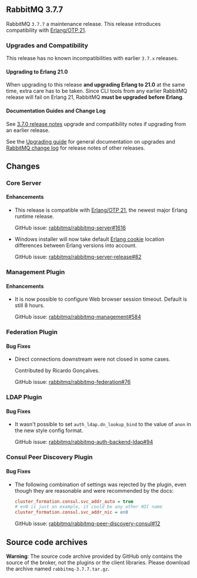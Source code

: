 ## RabbitMQ 3.7.7

RabbitMQ `3.7.7` a maintenance release. This release introduces
compatibility with [Erlang/OTP 21](http://www.erlang.org/news/123).

### Upgrades and Compatibility

This release has no known incompatibilities with earlier `3.7.x` releases.

#### Upgrading to Erlang 21.0

When upgrading to this release **and upgrading Erlang to 21.0** at the same time, extra care has to be taken.
Since CLI tools from any earlier RabbitMQ release will fail on Erlang 21, RabbitMQ **must be upgraded before Erlang**.

#### Documentation Guides and Change Log

See [3.7.0 release notes](https://github.com/rabbitmq/rabbitmq-server/releases/tag/v3.7.0) upgrade and
compatibility notes if upgrading from an earlier release.

See the [Upgrading guide](https://www.rabbitmq.com/upgrade.html) for general documentation on upgrades and
[RabbitMQ change log](https://www.rabbitmq.com/changelog.html) for release notes of other releases.


## Changes

### Core Server

#### Enhancements

 * This release is compatible with [Erlang/OTP 21](http://www.erlang.org/news/123), the newest major
   Erlang runtime release.

   GitHub issue: [rabbitmq/rabbitmq-server#1616](https://github.com/rabbitmq/rabbitmq-server/issues/1616)

 * Windows installer will now take default [Erlang cookie](https://www.rabbitmq.com/cli.html#erlang-cookie) location differences between Erlang versions into account.

   GitHub issue: [rabbitmq/rabbitmq-server-release#82](https://github.com/rabbitmq/rabbitmq-server-release/pull/82)


### Management Plugin

#### Enhancements

 * It is now possible to configure Web browser session timeout. Default is still 8 hours.

   GitHub issue: [rabbitmq/rabbitmq-management#584](https://github.com/rabbitmq/rabbitmq-management/pull/584)


### Federation Plugin

#### Bug Fixes

 * Direct connections downstream were not closed in some cases.

   Contributed by Ricardo Gonçalves.

   GitHub issue: [rabbitmq/rabbitmq-federation#76](https://github.com/rabbitmq/rabbitmq-federation/issues/76)
   
   
### LDAP Plugin

#### Bug Fixes

 * It wasn't possible to set `auth_ldap.dn_lookup_bind` to the value of `anon` in the new style config format.
  
   GitHub issue: [rabbitmq/rabbitmq-auth-backend-ldap#94](https://github.com/rabbitmq/rabbitmq-auth-backend-ldap/issues/94) 
   
### Consul Peer Discovery Plugin

#### Bug Fixes

  * The following combination of settings was rejected by the plugin, even though they are reasonable
    and were recommended by the docs:
    
    ``` ini
    cluster_formation.consul.svc_addr_auto = true
    # en0 is just an example, it could be any other NIC name
    cluster_formation.consul.svc_addr_nic = en0
    ```

    GitHub issue: [rabbitmq/rabbitmq-peer-discovery-consul#12](https://github.com/rabbitmq/rabbitmq-peer-discovery-consul/issues/12)

## Source code archives

**Warning**: The source code archive provided by GitHub only contains the source of the broker,
not the plugins or the client libraries. Please download the archive named `rabbitmq-3.7.7.tar.gz`.
